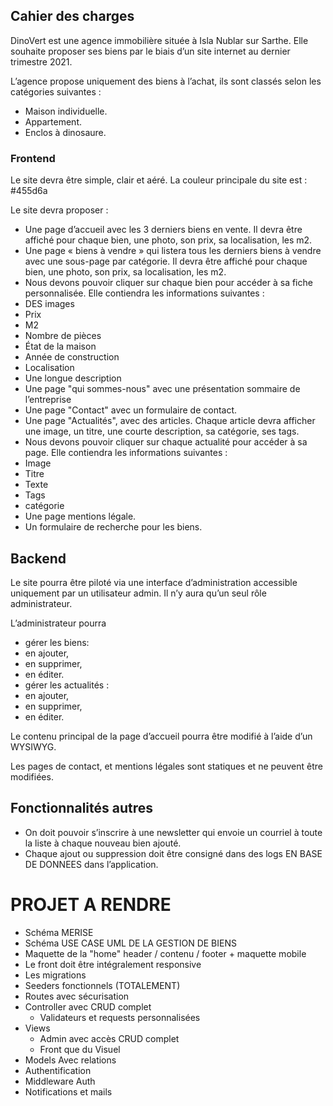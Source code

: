 ## Cahier des charges 
DinoVert est une agence immobilière située à Isla Nublar sur Sarthe. Elle souhaite proposer ses biens par le biais d’un site internet au dernier trimestre 2021. 

L’agence propose uniquement des biens à l’achat, ils sont classés selon les catégories suivantes : 
- Maison individuelle.
- Appartement.
- Enclos à dinosaure.

### Frontend 

Le site devra être simple, clair et aéré. 
La couleur principale du site est : #455d6a

Le site devra proposer : 
- Une page d’accueil avec les 3 derniers biens en vente. Il devra être affiché pour chaque bien, une photo, son prix, sa localisation, les m2. 
- Une page « biens à vendre » qui listera tous les derniers biens à vendre avec une sous-page par catégorie. Il devra être affiché pour chaque bien, une photo, son prix, sa localisation, les m2. 
- Nous devons pouvoir cliquer sur chaque bien pour accéder à sa fiche personnalisée. Elle contiendra les informations suivantes : 
- DES images
- Prix
- M2
- Nombre de pièces
- État de la maison 
- Année de construction 
- Localisation 
- Une longue description 
- Une page "qui sommes-nous" avec une présentation sommaire de l’entreprise
- Une page "Contact" avec un formulaire de contact. 
- Une page "Actualités", avec des articles. Chaque article devra afficher une image, un titre, une courte description, sa catégorie, ses tags. 
-  Nous devons pouvoir cliquer sur chaque actualité pour accéder à sa page. Elle contiendra les informations suivantes : 
- Image
- Titre
- Texte
- Tags 
- catégorie
- Une page mentions légale.
- Un formulaire de recherche pour les biens. 

## Backend

Le site pourra être piloté via une interface d’administration accessible uniquement par un utilisateur admin. Il n’y aura qu’un seul rôle administrateur. 

L’administrateur pourra 

- gérer les biens: 
- en ajouter, 
- en supprimer, 
- en éditer.
- gérer les actualités : 
- en ajouter, 
- en supprimer, 
- en éditer. 

Le contenu principal de la page d’accueil pourra être modifié à l’aide d’un WYSIWYG. 

Les pages de contact, et mentions légales sont statiques et ne peuvent être modifiées. 

## Fonctionnalités autres 

- On doit pouvoir s’inscrire à une newsletter qui envoie un courriel à toute la liste à chaque nouveau bien ajouté. 
- Chaque ajout ou suppression doit être consigné dans des logs EN BASE DE DONNEES dans l’application.  

# PROJET A RENDRE 

- Schéma MERISE 
- Schéma USE CASE UML DE LA GESTION DE BIENS
- Maquette de la "home" header / contenu / footer + maquette mobile 
- Le front doit être intégralement responsive
- Les migrations 
- Seeders fonctionnels (TOTALEMENT) 
- Routes avec sécurisation 
- Controller avec CRUD complet 
    - Validateurs et requests personnalisées
- Views 
    - Admin avec accès CRUD complet 
    - Front que du Visuel 
- Models Avec relations 
- Authentification 
- Middleware Auth
- Notifications et mails 
